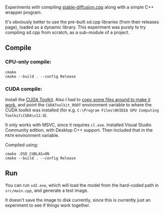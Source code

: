 Experiments with compiling [stable-diffusion.cpp](https://github.com/leejet/stable-diffusion.cpp) along with a simple C++ wrapper program.

It's obviously better to use the pre-built sd.cpp libraries (from their releases page), loaded as a dynamic library. This experiment was purely to try compiling sd.cpp from scratch, as a sub-module of a project.

## Compile
### CPU-only compile:

```
cmake
cmake --build . --config Release
```

### CUDA compile:

Install the [CUDA Toolkit](https://developer.nvidia.com/cuda-downloads). Also I had to [copy some files around to make it work](https://github.com/NVlabs/tiny-cuda-nn/issues/164#issuecomment-1280749170), and point the `CUDAToolkit_ROOT` environment variable to where the CUDA toolkit was installed (for e.g. `C:\Program Files\NVIDIA GPU Computing Toolkit\CUDA\v12.6`).

It only works with MSVC, since it requires `cl.exe`. Installed Visual Studio Community edition, with Desktop C++ support. Then included that in the `PATH` environment variable.

Compiled using:
```
cmake -DSD_CUBLAS=ON
cmake --build . --config Release
```

## Run

You can run `sd2.exe`, which will load the model from the hard-coded path in `src/main.cpp`, and generate a test image.

It doesn't save the image to disk currently, since this is currently just an experiment to see if things work together.
